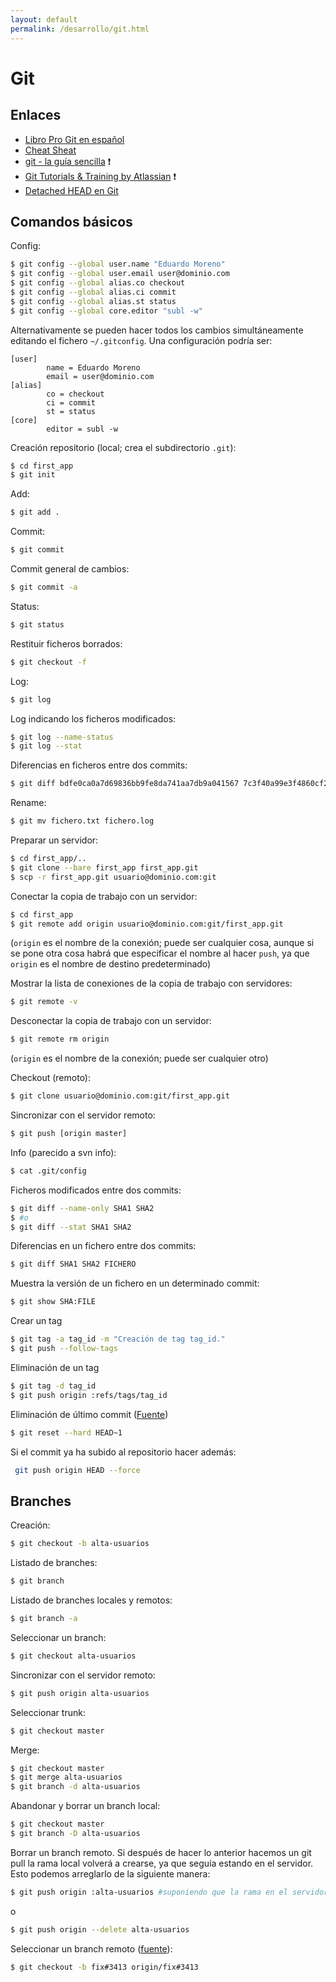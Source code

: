 ```yaml
---
layout: default
permalink: /desarrollo/git.html
---
```


# Git

## Enlaces

*  [Libro Pro Git en español](http://git-scm.com/book/es)
*  [Cheat Sheat](http://cheat.errtheblog.com/s/git)
*  [git - la guía sencilla](http://rogerdudler.github.com/git-guide/index.es.html) :exclamation:
*  [Git Tutorials & Training by Atlassian](http://atlassian.com/git) :exclamation:
*  [Detached HEAD en Git](http://mundogeek.net/archivos/2015/08/11/detached-head-en-git/)

## Comandos básicos

Config:

```bash
$ git config --global user.name "Eduardo Moreno"
$ git config --global user.email user@dominio.com
$ git config --global alias.co checkout
$ git config --global alias.ci commit
$ git config --global alias.st status
$ git config --global core.editor "subl -w"
```

Alternativamente se pueden hacer todos los cambios simultáneamente editando el fichero `~/.gitconfig`. Una configuración podría ser:

```
[user]
        name = Eduardo Moreno
        email = user@dominio.com
[alias]
        co = checkout
        ci = commit
        st = status
[core]
        editor = subl -w
```

Creación repositorio (local; crea el subdirectorio `.git`):

```bash
$ cd first_app
$ git init
```

Add:

```bash
$ git add .
```

Commit:

```bash
$ git commit
```

Commit general de cambios:

```bash
$ git commit -a
```

Status:

```bash
$ git status
```

Restituir ficheros borrados:

```bash
$ git checkout -f
```

Log:

```bash
$ git log
```

Log indicando los ficheros modificados:

```bash
$ git log --name-status
$ git log --stat
```

Diferencias en ficheros entre dos commits:

```bash
$ git diff bdfe0ca0a7d69836bb9fe8da741aa7db9a041567 7c3f40a99e3f4860cf2f6327e118fd433e9ec5f6
```

Rename:

```bash
$ git mv fichero.txt fichero.log
```

Preparar un servidor:

```bash
$ cd first_app/..
$ git clone --bare first_app first_app.git
$ scp -r first_app.git usuario@dominio.com:git
```

Conectar la copia de trabajo con un servidor:

```bash
$ cd first_app
$ git remote add origin usuario@dominio.com:git/first_app.git
```

(`origin` es el nombre de la conexión; puede ser cualquier cosa, aunque si se pone otra cosa habrá que especificar el nombre al hacer `push`, ya que `origin` es el nombre de destino predeterminado)

Mostrar la lista de conexiones de la copia de trabajo con servidores:

```bash
$ git remote -v
```

Desconectar la copia de trabajo con un servidor:

```bash
$ git remote rm origin
```

(`origin` es el nombre de la conexión; puede ser cualquier otro)

Checkout (remoto):

```bash
$ git clone usuario@dominio.com:git/first_app.git
```

Sincronizar con el servidor remoto:

```bash
$ git push [origin master]
```

Info (parecido a svn info):

```bash
$ cat .git/config
```

Ficheros modificados entre dos commits:

```bash
$ git diff --name-only SHA1 SHA2
$ #o
$ git diff --stat SHA1 SHA2
```

Diferencias en un fichero entre dos commits:

```bash
$ git diff SHA1 SHA2 FICHERO
```

Muestra la versión de un fichero en un determinado commit:

```bash
$ git show SHA:FILE
```

Crear un tag

```bash
$ git tag -a tag_id -m "Creación de tag tag_id."
$ git push --follow-tags
```

Eliminación de un tag

```bash
$ git tag -d tag_id
$ git push origin :refs/tags/tag_id
```

Eliminación de último commit ([Fuente](http://stackoverflow.com/questions/1338728/delete-commits-from-a-branch-in-git))

```bash
$ git reset --hard HEAD~1
```

Si el commit ya ha subido al repositorio hacer además:

```bash
 git push origin HEAD --force
 ```

## Branches

Creación:

```bash
$ git checkout -b alta-usuarios
```

Listado de branches:

```bash
$ git branch
```

Listado de branches locales y remotos:

```bash
$ git branch -a
```

Seleccionar un branch:

```bash
$ git checkout alta-usuarios
```

Sincronizar con el servidor remoto:

```bash
$ git push origin alta-usuarios
```

Seleccionar trunk:

```bash
$ git checkout master
```

Merge:

```bash
$ git checkout master
$ git merge alta-usuarios
$ git branch -d alta-usuarios
```

Abandonar y borrar un branch local:

```bash
$ git checkout master
$ git branch -D alta-usuarios
```

Borrar un branch remoto. Si después de hacer lo anterior hacemos un git pull la rama local volverá a crearse, ya que seguía estando en el servidor. Esto podemos arreglarlo de la siguiente manera:

```bash
$ git push origin :alta-usuarios #suponiendo que la rama en el servidor se llama igual que nuestra ex-rama local
```

o

```bash
$ git push origin --delete alta-usuarios
```

Seleccionar un branch remoto ([fuente](http://git-scm.com/book/ch3-5.html#Tracking-Branches)):

```bash
$ git checkout -b fix#3413 origin/fix#3413
```
